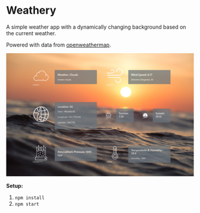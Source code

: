 # Weathery

A simple weather app with a dynamically changing background based on the current weather.

Powered with data from [openweathermap](https://openweathermap.org/).

![screenshot of weather app](ss1.png)

**Setup:**
1. `npm install`
2. `npm start`
